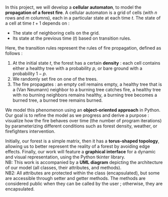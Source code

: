 In this project, we will develop a <strong>cellular automaton</strong>, to model the <strong>propagation of a forest fire</strong>. A cellular automaton is a grid of cells (with $n$ rows and $m$ columns), each in a particular state at each time $t$. The state of a cell at time $t + 1$ depends on :<br/>
- The state of neighboring cells on the grid.<br/>
- Its state at the previous time $(t)$ based on transition rules.<br/>

Here, the transition rules represent the rules of fire propagation, defined as follows :<br/>
1. At the initial state $t$, the forest has a certain <strong>density</strong> : each cell contains either a healthy tree with a probability $p$, or bare ground with a probability $1 - p$.<br/>
2. We randomly set fire on one of the trees.<br/>
3. The fire propagates : an empty cell remains empty, a healthy tree that is a (Van Neumann) neighbor to a burning tree catches fire, a healthy tree with no burning neighbors remains healthy, a burning tree becomes a burned tree, a burned tree remains burned.

We model this phenomenon using an <strong>object-oriented approach</strong> in Python. Our goal is to refine the model as we progress and derive a purpose : visualize how the fire behaves over time (the number of program iterations) by parameterizing different conditions such as forest density, weather, or firefighters intervention.

Initially, our forest is a simple matrix, then it has a <strong>torus-shaped topology</strong>, allowing us to better represent the reality of a forest by avoiding edge effects. Finally, our work will feature a <strong>graphical interface</strong> for a dynamic and visual representation, using the Python tkinter library.</br> 
NB: This work is accompanied by a <strong>UML diagram</strong> depicting the architecture of our model (all classes, their attributes, and methods).</br>
NB2: All attributes are protected within the class (encapsulated), but some are accessible through setter and getter methods. The methods are considered public when they can be called by the user ; otherwise, they are encapsulated.
